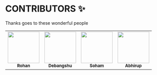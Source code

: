 # CONTRIBUTORS ✨

Thanks goes to these wonderful people

<table>
  <tr>
    <td align="center"><a href="https://github.com/rohan26062001"><img src="https://avatars.githubusercontent.com/u/74822378?v=4" width="100px;" alt=""/><br /><sub><b>Rohan</b></sub></a><br /></td>
    <td align="center"><a href="https://github.com/DebangshuKundu"><img src="https://avatars.githubusercontent.com/u/102683900?v=4" width="100px;" alt=""/><br /><sub><b>Debangshu</b></sub></a><br /></td>
    <td align="center"><a href="https://github.com/nitroidzero"><img src="https://avatars.githubusercontent.com/u/49953213?v=4" width="100px;" alt=""/><br /><sub><b>Soham</b></sub></a><br /></td>
    <td align="center"><a href="https://github.com/Abhirup2"><img src="https://avatars.githubusercontent.com/u/67974094?v=4" width="100px;" alt=""/><br /><sub><b>Abhirup</b></sub></a><br /></td>
  </tr>
</table>
